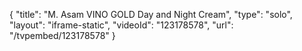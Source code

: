 {
    "title": "M. Asam VINO GOLD Day and Night Cream",
    "type": "solo",
    "layout": "iframe-static",
    "videoId": "123178578",
    "url": "\/tvpembed\/123178578"
}